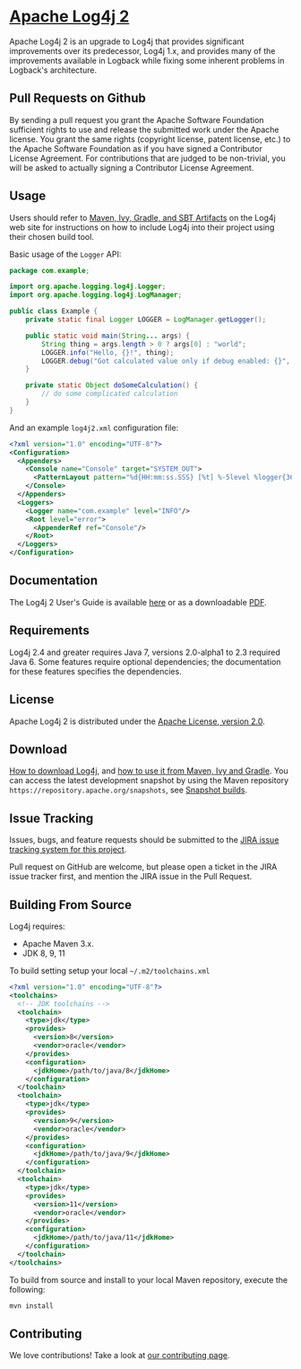 # [Apache Log4j 2](https://logging.apache.org/log4j/2.x/)

Apache Log4j 2 is an upgrade to Log4j that provides significant improvements over its predecessor, Log4j 1.x,
and provides many of the improvements available in Logback while fixing some inherent problems in Logback's architecture.

## Pull Requests on Github

By sending a pull request you grant the Apache Software Foundation sufficient rights to use and release the submitted 
work under the Apache license. You grant the same rights (copyright license, patent license, etc.) to the 
Apache Software Foundation as if you have signed a Contributor License Agreement. For contributions that are 
judged to be non-trivial, you will be asked to actually signing a Contributor License Agreement.

## Usage

Users should refer to [Maven, Ivy, Gradle, and SBT Artifacts](http://logging.apache.org/log4j/2.x/maven-artifacts.html)
on the Log4j web site for instructions on how to include Log4j into their project using their chosen build tool.

Basic usage of the `Logger` API:

```java
package com.example;

import org.apache.logging.log4j.Logger;
import org.apache.logging.log4j.LogManager;

public class Example {
    private static final Logger LOGGER = LogManager.getLogger();

    public static void main(String... args) {
        String thing = args.length > 0 ? args[0] : "world";
        LOGGER.info("Hello, {}!", thing);
        LOGGER.debug("Got calculated value only if debug enabled: {}", () -> doSomeCalculation());
    }

    private static Object doSomeCalculation() {
        // do some complicated calculation
    }
}
```

And an example `log4j2.xml` configuration file:

```xml
<?xml version="1.0" encoding="UTF-8"?>
<Configuration>
  <Appenders>
    <Console name="Console" target="SYSTEM_OUT">
      <PatternLayout pattern="%d{HH:mm:ss.SSS} [%t] %-5level %logger{36} - %msg%n"/>
    </Console>
  </Appenders>
  <Loggers>
    <Logger name="com.example" level="INFO"/>
    <Root level="error">
      <AppenderRef ref="Console"/>
    </Root>
  </Loggers>
</Configuration>
```

## Documentation

The Log4j 2 User's Guide is available [here](https://logging.apache.org/log4j/2.x/manual/index.html) or as a downloadable
[PDF](https://logging.apache.org/log4j/2.x/log4j-users-guide.pdf).

## Requirements

Log4j 2.4 and greater requires Java 7, versions 2.0-alpha1 to 2.3 required Java 6.
Some features require optional dependencies; the documentation for these features specifies the dependencies.

## License

Apache Log4j 2 is distributed under the [Apache License, version 2.0](http://www.apache.org/licenses/LICENSE-2.0.html).

## Download

[How to download Log4j](http://logging.apache.org/log4j/2.x/download.html),
and [how to use it from Maven, Ivy and Gradle](http://logging.apache.org/log4j/2.x/maven-artifacts.html).
You can access the latest development snapshot by using the Maven repository `https://repository.apache.org/snapshots`, 
see [Snapshot builds](https://logging.apache.org/log4j/2.x/maven-artifacts.html#Snapshot_builds).

## Issue Tracking

Issues, bugs, and feature requests should be submitted to the 
[JIRA issue tracking system for this project](https://issues.apache.org/jira/browse/LOG4J2).

Pull request on GitHub are welcome, but please open a ticket in the JIRA issue tracker first, and mention the 
JIRA issue in the Pull Request.

## Building From Source

Log4j requires:
- Apache Maven 3.x. 
- JDK 8, 9, 11

To build setting setup your local `~/.m2/toolchains.xml`
```xml
<?xml version="1.0" encoding="UTF-8"?>
<toolchains>
  <!-- JDK toolchains -->
  <toolchain>
    <type>jdk</type>
    <provides>
      <version>8</version>
      <vendor>oracle</vendor>
    </provides>
    <configuration>
      <jdkHome>/path/to/java/8</jdkHome>
    </configuration>
  </toolchain>
  <toolchain>
    <type>jdk</type>
    <provides>
      <version>9</version>
      <vendor>oracle</vendor>
    </provides>
    <configuration>
      <jdkHome>/path/to/java/9</jdkHome>
    </configuration>
  </toolchain>
  <toolchain>
    <type>jdk</type>
    <provides>
      <version>11</version>
      <vendor>oracle</vendor>
    </provides>
    <configuration>
      <jdkHome>/path/to/java/11</jdkHome>
    </configuration>
  </toolchain>
</toolchains>
```

To build from source and install to your local Maven repository, execute the following:

```sh
mvn install
```

## Contributing

We love contributions! Take a look at
[our contributing page](https://github.com/apache/logging-log4j2/blob/master/CONTRIBUTING.md).
